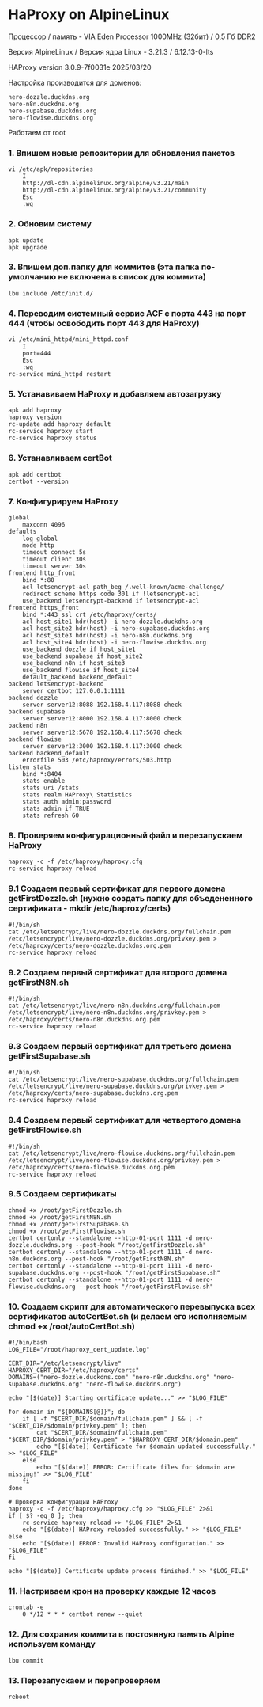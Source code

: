 # HaProxy on AlpineLinux

Процессор / память - VIA Eden Processor 1000MHz (32бит) / 0,5 Гб DDR2

Версия AlpineLinux / Версия ядра Linux - 3.21.3 / 6.12.13-0-lts

HAProxy version 3.0.9-7f0031e 2025/03/20

Настройка производится для доменов:
```
nero-dozzle.duckdns.org
nero-n8n.duckdns.org
nero-supabase.duckdns.org
nero-flowise.duckdns.org
```

Работаем от root

### 1. Впишем новые репозитории для обновления пакетов
```
vi /etc/apk/repositories
	I
	http://dl-cdn.alpinelinux.org/alpine/v3.21/main
	http://dl-cdn.alpinelinux.org/alpine/v3.21/community
	Esc
	:wq
 ```

### 2. Обновим систему
```
apk update
apk upgrade
```

### 3. Впишем доп.папку для коммитов (эта папка по-умолчанию не включена в список для коммита)
```
lbu include /etc/init.d/
```

### 4. Переводим системный сервис ACF с порта 443 на порт 444 (чтобы освободить порт 443 для HaProxy)
```
vi /etc/mini_httpd/mini_httpd.conf
	I
	port=444
	Esc
	:wq
rc-service mini_httpd restart
 ```

### 5. Устанавиваем HaProxy и добавляем автозагрузку
```
apk add haproxy
haproxy version
rc-update add haproxy default
rc-service haproxy start
rc-service haproxy status
```

### 6. Устанавливаем certBot
```
apk add certbot
certbot --version
```

### 7. Конфигурируем HaProxy
```
global
    maxconn 4096
defaults
    log global
    mode http
    timeout connect 5s
    timeout client 30s
    timeout server 30s
frontend http_front
    bind *:80
    acl letsencrypt-acl path_beg /.well-known/acme-challenge/
    redirect scheme https code 301 if !letsencrypt-acl
    use_backend letsencrypt-backend if letsencrypt-acl
frontend https_front
    bind *:443 ssl crt /etc/haproxy/certs/
    acl host_site1 hdr(host) -i nero-dozzle.duckdns.org
    acl host_site2 hdr(host) -i nero-supabase.duckdns.org
    acl host_site3 hdr(host) -i nero-n8n.duckdns.org
    acl host_site4 hdr(host) -i nero-flowise.duckdns.org
    use_backend dozzle if host_site1
    use_backend supabase if host_site2
    use_backend n8n if host_site3
    use_backend flowise if host_site4
    default_backend backend_default
backend letsencrypt-backend
    server certbot 127.0.0.1:1111
backend dozzle
    server server12:8088 192.168.4.117:8088 check
backend supabase
    server server12:8000 192.168.4.117:8000 check
backend n8n
    server server12:5678 192.168.4.117:5678 check
backend flowise
    server server12:3000 192.168.4.117:3000 check
backend backend_default
    errorfile 503 /etc/haproxy/errors/503.http
listen stats
    bind *:8404
    stats enable
    stats uri /stats
    stats realm HAProxy\ Statistics
    stats auth admin:password
    stats admin if TRUE
    stats refresh 60
```

### 8. Проверяем конфигурационный файл и перезапускаем HaProxy
```
haproxy -c -f /etc/haproxy/haproxy.cfg
rc-service haproxy reload
```

### 9.1 Создаем первый сертификат для первого домена getFirstDozzle.sh (нужно создать папку для объедененного сертификата - mkdir /etc/haproxy/certs)
```
#!/bin/sh
cat /etc/letsencrypt/live/nero-dozzle.duckdns.org/fullchain.pem /etc/letsencrypt/live/nero-dozzle.duckdns.org/privkey.pem > /etc/haproxy/certs/nero-dozzle.duckdns.org.pem
rc-service haproxy reload
```

### 9.2 Создаем первый сертификат для второго домена getFirstN8N.sh
```
#!/bin/sh
cat /etc/letsencrypt/live/nero-n8n.duckdns.org/fullchain.pem /etc/letsencrypt/live/nero-n8n.duckdns.org/privkey.pem > /etc/haproxy/certs/nero-n8n.duckdns.org.pem
rc-service haproxy reload
```

### 9.3 Создаем первый сертификат для третьего домена getFirstSupabase.sh
```
#!/bin/sh
cat /etc/letsencrypt/live/nero-supabase.duckdns.org/fullchain.pem /etc/letsencrypt/live/nero-supabase.duckdns.org/privkey.pem > /etc/haproxy/certs/nero-supabase.duckdns.org.pem
rc-service haproxy reload
```

### 9.4 Создаем первый сертификат для четвертого домена getFirstFlowise.sh
```
#!/bin/sh
cat /etc/letsencrypt/live/nero-flowise.duckdns.org/fullchain.pem /etc/letsencrypt/live/nero-flowise.duckdns.org/privkey.pem > /etc/haproxy/certs/nero-flowise.duckdns.org.pem
rc-service haproxy reload
```

### 9.5 Создаем сертификаты
```
chmod +x /root/getFirstDozzle.sh
chmod +x /root/getFirstN8N.sh
chmod +x /root/getFirstSupabase.sh
chmod +x /root/getFirstFlowise.sh
certbot certonly --standalone --http-01-port 1111 -d nero-dozzle.duckdns.org --post-hook "/root/getFirstDozzle.sh"
certbot certonly --standalone --http-01-port 1111 -d nero-n8n.duckdns.org --post-hook "/root/getFirstN8N.sh"
certbot certonly --standalone --http-01-port 1111 -d nero-supabase.duckdns.org --post-hook "/root/getFirstSupabase.sh"
certbot certonly --standalone --http-01-port 1111 -d nero-flowise.duckdns.org --post-hook "/root/getFirstFlowise.sh"
```

### 10. Создаем скрипт для автоматического перевыпуска всех сертификатов autoCertBot.sh (и делаем его исполняемым chmod +x /root/autoCertBot.sh)
```
#!/bin/bash
LOG_FILE="/root/haproxy_cert_update.log"

CERT_DIR="/etc/letsencrypt/live"
HAPROXY_CERT_DIR="/etc/haproxy/certs"
DOMAINS=("nero-dozzle.duckdns.com" "nero-n8n.duckdns.org" "nero-supabase.duckdns.org" "nero-flowise.duckdns.org")

echo "[$(date)] Starting certificate update..." >> "$LOG_FILE"

for domain in "${DOMAINS[@]}"; do
    if [ -f "$CERT_DIR/$domain/fullchain.pem" ] && [ -f "$CERT_DIR/$domain/privkey.pem" ]; then
        cat "$CERT_DIR/$domain/fullchain.pem" "$CERT_DIR/$domain/privkey.pem" > "$HAPROXY_CERT_DIR/$domain.pem"
        echo "[$(date)] Certificate for $domain updated successfully." >> "$LOG_FILE"
    else
        echo "[$(date)] ERROR: Certificate files for $domain are missing!" >> "$LOG_FILE"
    fi
done

# Проверка конфигурации HAProxy
haproxy -c -f /etc/haproxy/haproxy.cfg >> "$LOG_FILE" 2>&1
if [ $? -eq 0 ]; then
    rc-service haproxy reload >> "$LOG_FILE" 2>&1
    echo "[$(date)] HAProxy reloaded successfully." >> "$LOG_FILE"
else
    echo "[$(date)] ERROR: Invalid HAProxy configuration." >> "$LOG_FILE"
fi

echo "[$(date)] Certificate update process finished." >> "$LOG_FILE"
```

### 11. Настриваем крон на проверку каждые 12 часов
```
crontab -e
	0 */12 * * * certbot renew --quiet
```

### 12. Для сохрания коммита в постоянную память Alpine используем команду
```
lbu commit
```

### 13. Перезапускаем и перепроверяем
```
reboot
```
